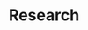 ---
title: Research
summary: My courses
type: landing

cascade:
  - _target:
      kind: page
    params:
      show_breadcrumb: true

sections:
  - block: collection
    id: research
    content:
      title: Research
      filters:
        folders:
          - research
    design:
      view: article-grid
      columns: 2
---